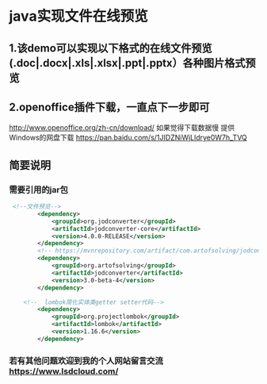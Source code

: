 # java实现文件在线预览


## 1.该demo可以实现以下格式的在线文件预览(.doc|.docx|.xls|.xlsx|.ppt|.pptx）各种图片格式预览

## 2.openoffice插件下载，一直点下一步即可
http://www.openoffice.org/zh-cn/download/
如果觉得下载数据慢 提供Windows的网盘下载
https://pan.baidu.com/s/1JIDZNiWjLldrye0W7h_TVQ

## 简要说明

### 需要引用的jar包

```xml
 <!--文件预览-->
        <dependency>
            <groupId>org.jodconverter</groupId>
            <artifactId>jodconverter-core</artifactId>
            <version>4.0.0-RELEASE</version>
        </dependency>
        <!-- https://mvnrepository.com/artifact/com.artofsolving/jodconverter -->
        <dependency>
            <groupId>org.artofsolving</groupId>
            <artifactId>jodconverter</artifactId>
            <version>3.0-beta-4</version>
        </dependency>

    <!--  lombok简化实体类getter setter代码-->
        <dependency>
            <groupId>org.projectlombok</groupId>
            <artifactId>lombok</artifactId>
            <version>1.16.6</version>
        </dependency>

```

### 若有其他问题欢迎到我的个人网站留言交流  https://www.lsdcloud.com/
